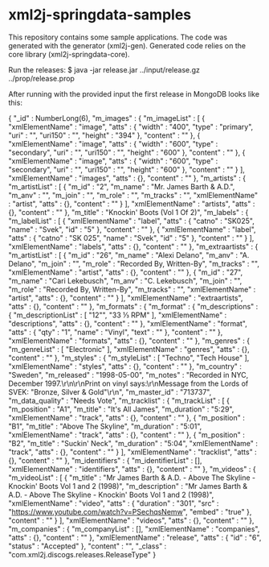 # xml2j-springdata-samples
This repository contains some sample applications. The code was generated with the generator (xml2j-gen). 
Generated code relies on the core library (xml2j-springdata-core).

Run the releases:
$ java -jar release.jar ../input/release.gz ../prop/release.prop

After running with the provided input the first release in MongoDB looks like this:

{
    "_id" : NumberLong(6),
    "m_images" : {
        "m_imageList" : [ 
            {
                "xmlElementName" : "image",
                "atts" : {
                    "width" : "400",
                    "type" : "primary",
                    "uri" : "",
                    "uri150" : "",
                    "height" : "394"
                },
                "content" : ""
            }, 
            {
                "xmlElementName" : "image",
                "atts" : {
                    "width" : "600",
                    "type" : "secondary",
                    "uri" : "",
                    "uri150" : "",
                    "height" : "600"
                },
                "content" : ""
            }, 
            {
                "xmlElementName" : "image",
                "atts" : {
                    "width" : "600",
                    "type" : "secondary",
                    "uri" : "",
                    "uri150" : "",
                    "height" : "600"
                },
                "content" : ""
            }
        ],
        "xmlElementName" : "images",
        "atts" : {},
        "content" : ""
    },
    "m_artists" : {
        "m_artistList" : [ 
            {
                "m_id" : "2",
                "m_name" : "Mr. James Barth & A.D.",
                "m_anv" : "",
                "m_join" : "",
                "m_role" : "",
                "m_tracks" : "",
                "xmlElementName" : "artist",
                "atts" : {},
                "content" : ""
            }
        ],
        "xmlElementName" : "artists",
        "atts" : {},
        "content" : ""
    },
    "m_title" : "Knockin' Boots (Vol 1 Of 2)",
    "m_labels" : {
        "m_labelList" : [ 
            {
                "xmlElementName" : "label",
                "atts" : {
                    "catno" : "SK025",
                    "name" : "Svek",
                    "id" : "5"
                },
                "content" : ""
            }, 
            {
                "xmlElementName" : "label",
                "atts" : {
                    "catno" : "SK 025",
                    "name" : "Svek",
                    "id" : "5"
                },
                "content" : ""
            }
        ],
        "xmlElementName" : "labels",
        "atts" : {},
        "content" : ""
    },
    "m_extraartists" : {
        "m_artistList" : [ 
            {
                "m_id" : "26",
                "m_name" : "Alexi Delano",
                "m_anv" : "A. Delano",
                "m_join" : "",
                "m_role" : "Recorded By, Written-By",
                "m_tracks" : "",
                "xmlElementName" : "artist",
                "atts" : {},
                "content" : ""
            }, 
            {
                "m_id" : "27",
                "m_name" : "Cari Lekebusch",
                "m_anv" : "C. Lekebusch",
                "m_join" : "",
                "m_role" : "Recorded By, Written-By",
                "m_tracks" : "",
                "xmlElementName" : "artist",
                "atts" : {},
                "content" : ""
            }
        ],
        "xmlElementName" : "extraartists",
        "atts" : {},
        "content" : ""
    },
    "m_formats" : {
        "m_format" : {
            "m_descriptions" : {
                "m_descriptionList" : [ 
                    "12\"", 
                    "33 ⅓ RPM"
                ],
                "xmlElementName" : "descriptions",
                "atts" : {},
                "content" : ""
            },
            "xmlElementName" : "format",
            "atts" : {
                "qty" : "1",
                "name" : "Vinyl",
                "text" : ""
            },
            "content" : ""
        },
        "xmlElementName" : "formats",
        "atts" : {},
        "content" : ""
    },
    "m_genres" : {
        "m_genreList" : [ 
            "Electronic"
        ],
        "xmlElementName" : "genres",
        "atts" : {},
        "content" : ""
    },
    "m_styles" : {
        "m_styleList" : [ 
            "Techno", 
            "Tech House"
        ],
        "xmlElementName" : "styles",
        "atts" : {},
        "content" : ""
    },
    "m_country" : "Sweden",
    "m_released" : "1998-05-00",
    "m_notes" : "Recorded in NYC, December 1997.\r\n\r\nPrint on vinyl says:\r\nMessage from the Lords of SVEK: \"Bronze, Silver & Gold\"\r\n",
    "m_master_id" : "713737",
    "m_data_quality" : "Needs Vote",
    "m_tracklist" : {
        "m_trackList" : [ 
            {
                "m_position" : "A1",
                "m_title" : "It's All James",
                "m_duration" : "5:29",
                "xmlElementName" : "track",
                "atts" : {},
                "content" : ""
            }, 
            {
                "m_position" : "B1",
                "m_title" : "Above The Skyline",
                "m_duration" : "5:01",
                "xmlElementName" : "track",
                "atts" : {},
                "content" : ""
            }, 
            {
                "m_position" : "B2",
                "m_title" : "Suckin' Neck",
                "m_duration" : "5:04",
                "xmlElementName" : "track",
                "atts" : {},
                "content" : ""
            }
        ],
        "xmlElementName" : "tracklist",
        "atts" : {},
        "content" : ""
    },
    "m_identifiers" : {
        "m_identifierList" : [],
        "xmlElementName" : "identifiers",
        "atts" : {},
        "content" : ""
    },
    "m_videos" : {
        "m_videoList" : [ 
            {
                "m_title" : "Mr James Barth & A.D. - Above The Skyline - Knockin' Boots Vol 1 and 2 (1998)",
                "m_description" : "Mr James Barth & A.D. - Above The Skyline - Knockin' Boots Vol 1 and 2 (1998)",
                "xmlElementName" : "video",
                "atts" : {
                    "duration" : "301",
                    "src" : "https://www.youtube.com/watch?v=PSechqsNemw",
                    "embed" : "true"
                },
                "content" : ""
            }
        ],
        "xmlElementName" : "videos",
        "atts" : {},
        "content" : ""
    },
    "m_companies" : {
        "m_companyList" : [],
        "xmlElementName" : "companies",
        "atts" : {},
        "content" : ""
    },
    "xmlElementName" : "release",
    "atts" : {
        "id" : "6",
        "status" : "Accepted"
    },
    "content" : "",
    "_class" : "com.xml2j.discogs.releases.ReleaseType"
}



